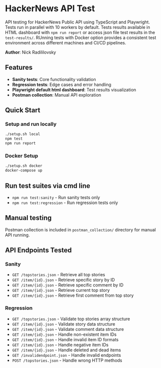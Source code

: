 # HackerNews API Test

API testing for HackerNews Public API using TypeScript and Playwright. Tests run in parallel with 10 workers by default. Tests results available in HTML dashboard with `npm run report` or access json file test results in the `test-results/`. RUnning tests with Docker option provides a consistent test environment across different machines and CI/CD pipelines.

**Author**: Nick Radililovsky

## Features

- **Sanity tests**: Core functionality validation
- **Regression tests**: Edge cases and error handling
- **Playwright default html dashboard**: Test results visualization
- **Postman collection**: Manual API exploration

## Quick Start

### Setup and run locally
```bash
./setup.sh local
npm test
npm run report
```

### Docker Setup

```bash
./setup.sh docker
docker-compose up
```

## Run test suites via cmd line

- `npm run test:sanity` - Run sanity tests only
- `npm run test:regression` - Run regression tests only

## Manual testing

Postman collection is included in `postman_collection/` directory for manual API running. 

## API Endpoints Tested

### Sanity
- `GET /topstories.json` - Retrieve all top stories
- `GET /item/{id}.json` - Retrieve specific story by ID
- `GET /item/{id}.json` - Retrieve specific comment by ID
- `GET /item/{id}.json` - Retrieve current top story
- `GET /item/{id}.json` - Retrieve first comment from top story

### Regression
- `GET /topstories.json` - Validate top stories array structure
- `GET /item/{id}.json` - Validate story data structure
- `GET /item/{id}.json` - Validate comment data structure
- `GET /item/{id}.json` - Handle non-existent item IDs
- `GET /item/{id}.json` - Handle invalid item ID formats
- `GET /item/{id}.json` - Handle negative item IDs
- `GET /item/{id}.json` - Handle deleted and dead items
- `GET /invalidendpoint.json` - Handle invalid endpoints
- `POST /topstories.json` - Handle wrong HTTP methods